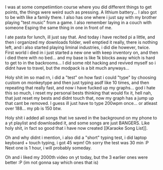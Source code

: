 I was at some competiimtion course where you did different things to get points, the things were weird such as pressing. A lithium battery... I also got to be with like a family there.
I also has one where i just say with my brother playing "test music" from a game. I also remember laying in a couch with someone Esping the same thing in one in front of me.

I ate pasta for lunch, ill just say that.
And today i have recited pi a little, and then i organized my downloads folder, well emptied it really, there is nothing left, and i also started playing liminal industries, i did die however, twice. First world i died in i just started a new one with keep inventory on, and then i died there with no bed... and my base is like 1k blocks away which is hard to get to in the backrooms... I did some nbt hacking and revived myself so i didnt have to travel, but the modpack is a bit much anyways...

Holy shit im so mad rn, i did a "test" on how fast i could "type" by choosing custom on monkeytype and then just typing asdf like 10 times, and then repeating that really fast, and now i have fucked up my graphs... god i hate this so much, i reset my personal bests thinking that would fix it, hell nah, that just reset my bests and didnt touch that, now my graph has a jump up that cant be removed. I guess ill just have to type 200wpm once... or atleast over 188... my pb is 150 btw.

Holy shit i added all songs that ive saved in the background on my phone to a yt playlist and downloaded it, and some songs are just BANGERS. Like holy shit, in fact so good that i have now created [[Karaoke Song List]].

Oh and why didnt i mention, i also did a "short" typing test, i did laptop keyboard + touch typing, i got 45 wpm! Oh sorry the test was 30 min :P Next one is 1 hour, i will probably someday.

Oh and i liked my 2000th video on yt today, but the 3 earlier ones were better :P (im not gonna say which ones that is)